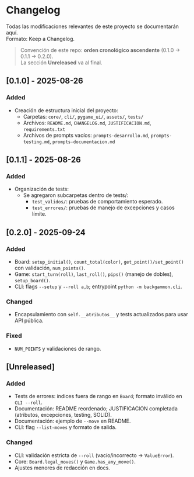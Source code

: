 # Changelog
Todas las modificaciones relevantes de este proyecto se documentarán aquí.  
Formato: Keep a Changelog.

> Convención de este repo: **orden cronológico ascendente**
> (0.1.0 → 0.1.1 → 0.2.0).  
> La sección **Unreleased** va al final.

## [0.1.0] - 2025-08-26
### Added
- Creación de estructura inicial del proyecto:
  - Carpetas: `core/`, `cli/`, `pygame_ui/`, `assets/`, `tests/`
  - Archivos: `README.md`, `CHANGELOG.md`, `JUSTIFICACION.md`, `requirements.txt`
  - Archivos de prompts vacíos: `prompts-desarrollo.md`, `prompts-testing.md`, `prompts-documentacion.md`

## [0.1.1] - 2025-08-26
### Added
- Organización de tests:
  - Se agregaron subcarpetas dentro de tests/:
    - `test_validos/`: pruebas de comportamiento esperado.
    - `test_errores/`: pruebas de manejo de excepciones y casos límite.

## [0.2.0] - 2025-09-24
### Added
- Board: `setup_initial()`, `count_total(color)`, `get_point()/set_point()` con validación, `num_points()`.
- Game: `start_turn(roll)`, `last_roll()`, `pips()` (manejo de dobles), `setup_board()`.
- CLI: flags `--setup` y `--roll a,b`; entrypoint `python -m backgammon.cli`.

### Changed
- Encapsulamiento con `self.__atributos__` y tests actualizados para usar API pública.

### Fixed
- `NUM_POINTS` y validaciones de rango.

## [Unreleased]
### Added
- Tests de errores: índices fuera de rango en `Board`; formato inválido en `CLI --roll`.
- Documentación: README reordenado; JUSTIFICACION completada (atributos, excepciones, testing, SOLID).
- Documentación: ejemplo de `--move` en README.
- CLI: flag `--list-moves` y formato de salida.

### Changed
- CLI: validación estricta de `--roll` (vacío/incorrecto → `ValueError`).
- Core: `Board.legal_moves()` y `Game.has_any_move()`.
- Ajustes menores de redacción en docs.
